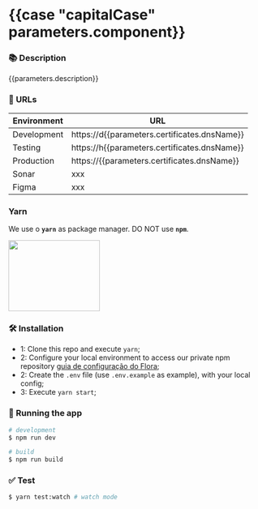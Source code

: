 <!-- @scf-option  { "appendStrategy": "replace" } -->

# {{case "capitalCase" parameters.component}}

### 📚 Description

{{parameters.description}}

### 🔗 URLs

| Environment | URL                                          |
| ----------- | -------------------------------------------- |
| Development | https://d{{parameters.certificates.dnsName}} |
| Testing     | https://h{{parameters.certificates.dnsName}} |
| Production  | https://{{parameters.certificates.dnsName}}  |
| Sonar       | xxx                                          |
| Figma       | xxx                                          |

### Yarn

We use o **`yarn`** as package manager. DO NOT use **`npm`**.

<img src="https://i.redd.it/2ck8ualb6lt21.jpg" width="180" height="140" />

### 🛠️ Installation

- 1: Clone this repo and execute `yarn`;
- 2: Configure your local environment to access our private npm repository [guia de configuração do Flora](https://github.com/grupoboticario/flora/wiki/NPM-Registry#github-registry);
- 2: Create the `.env` file (use `.env.example` as example), with your local config;
- 3: Execute `yarn start`;

### 🏃 Running the app

```bash
# development
$ npm run dev

# build
$ npm run build

```

### ✅ Test

```bash
$ yarn test:watch # watch mode


```
